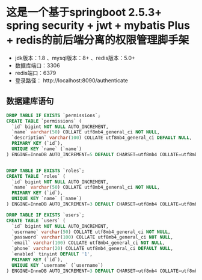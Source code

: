# 这是一个基于springboot 2.5.3+ spring security + jwt + mybatis Plus + redis的前后端分离的权限管理脚手架

- jdk版本：1.8 、mysql版本：8+ 、redis版本：5.0+
- 数据库端口：3306
- redis端口：6379
- 登录路径： http://localhost:8090/authenticate


## 数据建库语句

```sql
DROP TABLE IF EXISTS `permissions`;
CREATE TABLE `permissions` (
  `id` bigint NOT NULL AUTO_INCREMENT,
  `name` varchar(50) COLLATE utf8mb4_general_ci NOT NULL,
  `description` varchar(100) COLLATE utf8mb4_general_ci DEFAULT NULL,
  PRIMARY KEY (`id`),
  UNIQUE KEY `name` (`name`)
) ENGINE=InnoDB AUTO_INCREMENT=5 DEFAULT CHARSET=utf8mb4 COLLATE=utf8mb4_general_ci;


DROP TABLE IF EXISTS `roles`;
CREATE TABLE `roles` (
  `id` bigint NOT NULL AUTO_INCREMENT,
  `name` varchar(50) COLLATE utf8mb4_general_ci NOT NULL,
  PRIMARY KEY (`id`),
  UNIQUE KEY `name` (`name`)
) ENGINE=InnoDB AUTO_INCREMENT=3 DEFAULT CHARSET=utf8mb4 COLLATE=utf8mb4_general_ci;

DROP TABLE IF EXISTS `users`;
CREATE TABLE `users` (
  `id` bigint NOT NULL AUTO_INCREMENT,
  `username` varchar(50) COLLATE utf8mb4_general_ci NOT NULL,
  `password` varchar(100) COLLATE utf8mb4_general_ci NOT NULL,
  `email` varchar(100) COLLATE utf8mb4_general_ci NOT NULL,
  `phone` varchar(20) COLLATE utf8mb4_general_ci DEFAULT NULL,
  `enabled` tinyint DEFAULT '1',
  PRIMARY KEY (`id`),
  UNIQUE KEY `username` (`username`)
) ENGINE=InnoDB AUTO_INCREMENT=3 DEFAULT CHARSET=utf8mb4 COLLATE=utf8mb4_general_ci;
```






